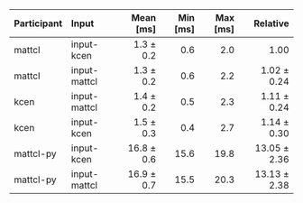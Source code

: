 | Participant | Input | Mean [ms] | Min [ms] | Max [ms] | Relative |
|:---|:---|---:|---:|---:|---:|
| mattcl | input-kcen | 1.3 ± 0.2 | 0.6 | 2.0 | 1.00 |
| mattcl | input-mattcl | 1.3 ± 0.2 | 0.6 | 2.2 | 1.02 ± 0.24 |
| kcen | input-mattcl | 1.4 ± 0.2 | 0.5 | 2.3 | 1.11 ± 0.24 |
| kcen | input-kcen | 1.5 ± 0.3 | 0.4 | 2.7 | 1.14 ± 0.30 |
| mattcl-py | input-kcen | 16.8 ± 0.6 | 15.6 | 19.8 | 13.05 ± 2.36 |
| mattcl-py | input-mattcl | 16.9 ± 0.7 | 15.5 | 20.3 | 13.13 ± 2.38 |
